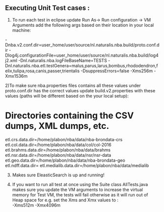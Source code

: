 Executing Unit Test cases :
------------------------------
1) To run each test in eclipse update Run As-> Run configuration -> VM Arguments add the following args based on their location in your local machine:

-Dnba.v2.conf.dir=user_home/user/source/nl.naturalis.nba.build/proto.conf.dir
-Dlog4j.configurationFile=user_home/user/source/nl.naturalis.nba.build/log4j2.xml
-Dnl.naturalis.nba.logFileBaseName=TESTS
-Dnl.naturalis.nba.etl.testGenera=malus,parus,larus,bombus,rhododendron,felix,tulipa,rosa,canis,passer,trientalis
-DsuppressErrors=false
-Xms256m 
-Xmx1536m

2)To make sure nba.properties files contains all these values under  proto.conf.dir has the correct values update build.v2.properties with these values (paths will be different based on the your local setup):

# Directories containing the CSV dumps, XML dumps, etc.
etl.crs.data.dir=/home/plabon/nba/data/nba-brondata-crs
etl.col.data.dir=/home/plabon/nba/data/col/col-2016
etl.brahms.data.dir=/home/plabon/nba/data/brahms
etl.nsr.data.dir=/home/plabon/nba/data/nsr/nsr-data
etl.geo.data.dir=/home/plabon/nba/data/nba-brondata-geo
etl.ndff.data.dir=<directory containing BRAHMS CSV dumps>
etl.medialib.data.dir=/home/plabon/nba/data/medialib


3) Makes sure EleasticSearch is up and running!

4) If you want to run all test at once using the Suite class AllTests.java makes sure you update the VM arguments to increase the virtual memory for Test VM, the tests will fail otherwise as it will run out of Heap space for 
e.g. set the Xms and Xmx values to :  
-Xms512m 
-Xmx4096m